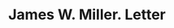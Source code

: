 ---
doi: 10.7916/D80Z8FDG
date_other: '1890'
date_other_textual: 1890-1899
form: correspondence
genre:
- Letters (correspondence)
name:
- James W. Miller
object_in_context_url: https://biggert.cul.columbia.edu/items/view/ave_biggert_00812
subject_hierarchical_geographic:
- Newark, New Jersey, United States
subject_name:
- James W. Miller
title: James W. Miller. Letter
sort_title: James W. Miller. Letter
call_number: ave_biggert_00812
coordinates:
- 40.72422,-74.172574
pid: ave_biggert_00812
identifiers: ave_biggert_00812
thumbnail: https://derivativo-3.library.columbia.edu/iiif/2/ldpd:345361/full/!256,256/0/native.jpg
permalink: /biggert/ave_biggert_00812/
layout: iiif-image-page
---